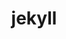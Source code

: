 ---
layout: project
title: "jekyll"
description: "jekyll"
header-img: "img/home-bg.jpg"
category: jekyll
---